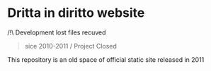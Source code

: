 # Dritta in diritto website

/!\ Development lost files recuved

> sice 2010-2011 / Project Closed

This repository is an old space of official static site released in 2011
